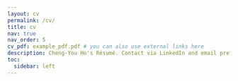 ```yaml
---
layout: cv
permalink: /cv/
title: cv
nav: true
nav_order: 5
cv_pdf: example_pdf.pdf # you can also use external links here
description: Cheng-You Ho's Résumé. Contact via LinkedIn and email preferred.
toc:
  sidebar: left
---
```

